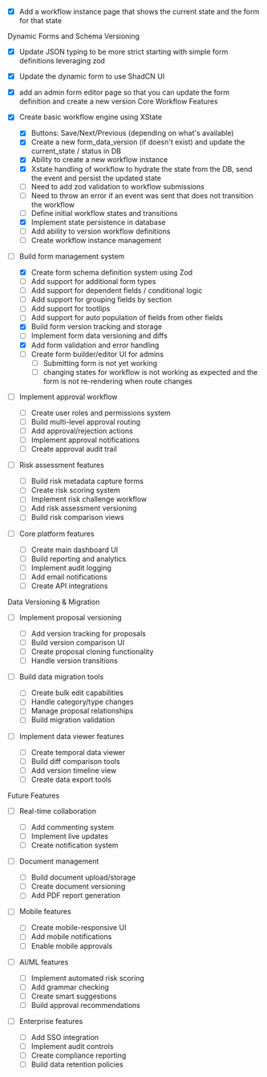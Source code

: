 - [x] Add a workflow instance page that shows the current state and the form for that state

Dynamic Forms and Schema Versioning

- [x] Update JSON typing to be more strict starting with simple form definitions leveraging zod
- [x] Update the dynamic form to use ShadCN UI
- [x] add an admin form editor page so that you can update the form definition and create a new version
      Core Workflow Features

- [x] Create basic workflow engine using XState

  - [x] Buttons: Save/Next/Previous (depending on what's available)
  - [x] Create a new form_data_version (if doesn't exist) and update the current_state / status in DB
  - [x] Ability to create a new workflow instance
  - [x] Xstate handling of workflow to hydrate the state from the DB, send the event and persist the updated state
  - [ ] Need to add zod validation to workflow submissions
  - [ ] Need to throw an error if an event was sent that does not transition the workflow
  - [ ] Define initial workflow states and transitions
  - [x] Implement state persistence in database
  - [ ] Add ability to version workflow definitions
  - [ ] Create workflow instance management

- [ ] Build form management system

  - [x] Create form schema definition system using Zod
  - [ ] Add support for additional form types
  - [ ] Add support for dependent fields / conditional logic
  - [ ] Add support for grouping fields by section
  - [ ] Add support for tootlips
  - [ ] Add support for auto population of fields from other fields
  - [x] Build form version tracking and storage
  - [ ] Implement form data versioning and diffs
  - [x] Add form validation and error handling
  - [ ] Create form builder/editor UI for admins
    - [ ] Submitting form is not yet working
    - [ ] changing states for workflow is not working as expected and the form is not re-rendering when route changes

- [ ] Implement approval workflow

  - [ ] Create user roles and permissions system
  - [ ] Build multi-level approval routing
  - [ ] Add approval/rejection actions
  - [ ] Implement approval notifications
  - [ ] Create approval audit trail

- [ ] Risk assessment features

  - [ ] Build risk metadata capture forms
  - [ ] Create risk scoring system
  - [ ] Implement risk challenge workflow
  - [ ] Add risk assessment versioning
  - [ ] Build risk comparison views

- [ ] Core platform features
  - [ ] Create main dashboard UI
  - [ ] Build reporting and analytics
  - [ ] Implement audit logging
  - [ ] Add email notifications
  - [ ] Create API integrations

Data Versioning & Migration

- [ ] Implement proposal versioning

  - [ ] Add version tracking for proposals
  - [ ] Build version comparison UI
  - [ ] Create proposal cloning functionality
  - [ ] Handle version transitions

- [ ] Build data migration tools

  - [ ] Create bulk edit capabilities
  - [ ] Handle category/type changes
  - [ ] Manage proposal relationships
  - [ ] Build migration validation

- [ ] Implement data viewer features
  - [ ] Create temporal data viewer
  - [ ] Build diff comparison tools
  - [ ] Add version timeline view
  - [ ] Create data export tools

Future Features

- [ ] Real-time collaboration

  - [ ] Add commenting system
  - [ ] Implement live updates
  - [ ] Create notification system

- [ ] Document management

  - [ ] Build document upload/storage
  - [ ] Create document versioning
  - [ ] Add PDF report generation

- [ ] Mobile features

  - [ ] Create mobile-responsive UI
  - [ ] Add mobile notifications
  - [ ] Enable mobile approvals

- [ ] AI/ML features

  - [ ] Implement automated risk scoring
  - [ ] Add grammar checking
  - [ ] Create smart suggestions
  - [ ] Build approval recommendations

- [ ] Enterprise features
  - [ ] Add SSO integration
  - [ ] Implement audit controls
  - [ ] Create compliance reporting
  - [ ] Build data retention policies
